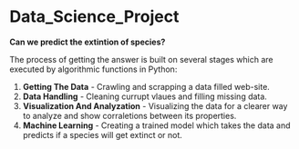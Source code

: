 # Data_Science_Project
**Can we predict the extintion of species?**  

The process of getting the answer is built on several stages which are executed by algorithmic functions in Python:  

1. **Getting The Data** - Crawling and scrapping a data filled web-site.
2. **Data Handling** - Cleaning currupt vlaues and filling missing data.
3. **Visualization And Analyzation** - Visualizing the data for a clearer way to analyze and show corraletions between its properties.
4. **Machine Learning** - Creating a trained model which takes the data and predicts if a species will get extinct or not. 
